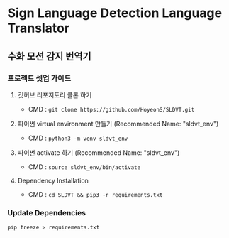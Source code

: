 # Sign Language Detection Language Translator

## 수화 모션 감지 번역기

### 프로젝트 셋업 가이드

1. 깃허브 리포지토리 클론 하기

   - CMD : `git clone https://github.com/HoyeonS/SLDVT.git`

2. 파이썬 virtual environment 만들기 (Recommended Name: "sldvt_env")

   - CMD : `python3 -m venv sldvt_env`

3. 파이썬 activate 하기 (Recommended Name: "sldvt_env")

   - CMD : `source sldvt_env/bin/activate`

4. Dependency Installation
   - CMD : `cd SLDVT && pip3 -r requirements.txt`

### Update Dependencies

```pip freeze > requirements.txt```

